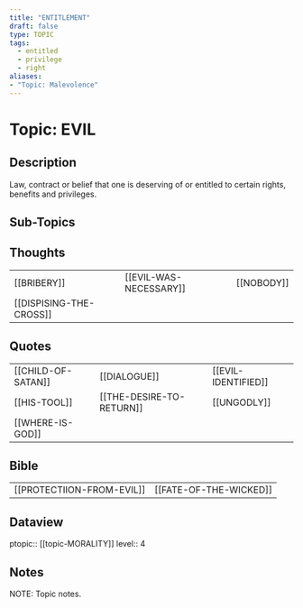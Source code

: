 ```yaml
---
title: "ENTITLEMENT"
draft: false
type: TOPIC
tags:
  - entitled
  - privilege
  - right
aliases:
- "Topic: Malevolence"
---
```

# Topic: EVIL
## Description
Law, contract or belief that one is deserving of or entitled to certain rights, benefits and privileges.

## Sub-Topics

## Thoughts
|     |     |     |
| --- | --- | --- |
| [[BRIBERY]] | [[EVIL-WAS-NECESSARY]] | [[NOBODY]] |
| [[DISPISING-THE-CROSS]] |

## Quotes
|     |     |     |
| --- | --- | --- |
| [[CHILD-OF-SATAN]] | [[DIALOGUE]] | [[EVIL-IDENTIFIED]] |
| [[HIS-TOOL]] | [[THE-DESIRE-TO-RETURN]] | [[UNGODLY]] | 
| [[WHERE-IS-GOD]] |

## Bible
|     |     |
| --- | --- |
| [[PROTECTIION-FROM-EVIL]] | [[FATE-OF-THE-WICKED]] |

## Dataview
ptopic:: [[topic-MORALITY]]
level:: 4


## Notes
NOTE: Topic notes.